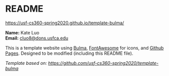 # README

<https://usf-cs360-spring2020.github.io/template-bulma/>



**Name:** Kate Luo  
**Email:** <cluo8@dons.usfca.edu>

This is a template website using [Bulma](https://bulma.io/), [FontAwesome](https://origin.fontawesome.com/) for icons, and [Github Pages](). Designed to be modified (including this README file).

*Template based on: <https://github.com/usf-cs360-spring2020/template-bulma>*
